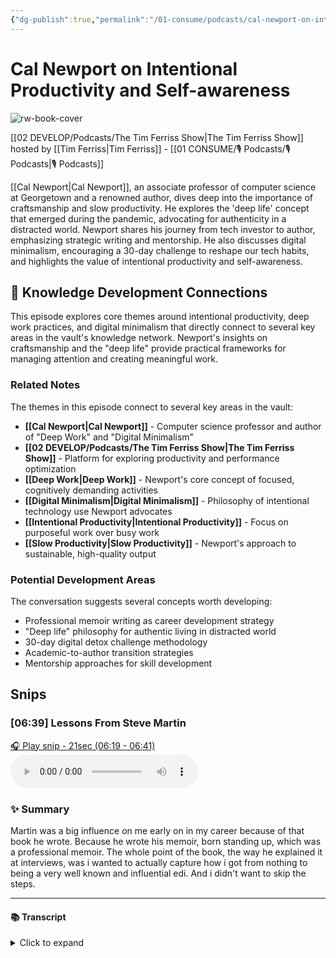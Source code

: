 ```yaml
---
{"dg-publish":true,"permalink":"/01-consume/podcasts/cal-newport-on-intentional-productivity-and-self-awareness/","title":"Cal Newport on Intentional Productivity and Self-awareness","tags":["podcasts","productivity","deep-work","digital-minimalism","self-awareness","career-development"],"created":"2023-09-15","updated":"2025-07-27"}
---
```


# Cal Newport on Intentional Productivity and Self-awareness

![rw-book-cover](https://images.weserv.nl/?url=https%3A%2F%2Fcontent.production.cdn.art19.com%2Fimages%2F69%2F10%2F10%2Ffb%2F691010fb-625e-4abe-993c-a57228b28dbe%2F91cb53ae0d5dbb379b9dffecf0a772593891d0d09bbe6d90ee746edbdb79e3ec75584f2ceb8260e9f675a90c05419b9b99842a76905b686f0f51c1a9d3e227ab.jpeg&w=300&h=300)

[[02 DEVELOP/Podcasts/The Tim Ferriss Show\|The Tim Ferriss Show]] hosted by [[Tim Ferriss\|Tim Ferriss]] - [[01 CONSUME/🎙️ Podcasts/🎙️ Podcasts\|🎙️ Podcasts]]

[[Cal Newport\|Cal Newport]], an associate professor of computer science at Georgetown and a renowned author, dives deep into the importance of craftsmanship and slow productivity. He explores the 'deep life' concept that emerged during the pandemic, advocating for authenticity in a distracted world. Newport shares his journey from tech investor to author, emphasizing strategic writing and mentorship. He also discusses digital minimalism, encouraging a 30-day challenge to reshape our tech habits, and highlights the value of intentional productivity and self-awareness.

## 🧠 Knowledge Development Connections

This episode explores core themes around intentional productivity, deep work practices, and digital minimalism that directly connect to several key areas in the vault's knowledge network. Newport's insights on craftsmanship and the "deep life" provide practical frameworks for managing attention and creating meaningful work.

### Related Notes

The themes in this episode connect to several key areas in the vault:

- **[[Cal Newport\|Cal Newport]]** - Computer science professor and author of "Deep Work" and "Digital Minimalism"
- **[[02 DEVELOP/Podcasts/The Tim Ferriss Show\|The Tim Ferriss Show]]** - Platform for exploring productivity and performance optimization
- **[[Deep Work\|Deep Work]]** - Newport's core concept of focused, cognitively demanding activities
- **[[Digital Minimalism\|Digital Minimalism]]** - Philosophy of intentional technology use Newport advocates
- **[[Intentional Productivity\|Intentional Productivity]]** - Focus on purposeful work over busy work
- **[[Slow Productivity\|Slow Productivity]]** - Newport's approach to sustainable, high-quality output

### Potential Development Areas

The conversation suggests several concepts worth developing:
- Professional memoir writing as career development strategy
- "Deep life" philosophy for authentic living in distracted world
- 30-day digital detox challenge methodology
- Academic-to-author transition strategies
- Mentorship approaches for skill development


## Snips


### [06:39] Lessons From Steve Martin


[🎧 Play snip - 21sec️ (06:19 - 06:41)](https://share.snipd.com/snip/c9a10598-cdc4-4978-8986-1ff18f5e2b0c)
<audio controls> <source src="https://rss.art19.com/episodes/a459a266-d76a-47a2-bb38-697962eaa763.mp3?rss_browser=BAhJIgpTbmlwZAY6BkVU--7de01baece82063bda1cca2dc0d698735fdbe34a#t=06:19,06:41"> </audio>




### ✨ Summary
Martin was a big influence on me early on in my career because of that book he wrote. Because he wrote his memoir, born standing up, which was a professional memoir. The whole point of the book, the way he explained it at interviews, was i wanted to actually capture how i got from nothing to being a very well known and influential edi. And i didn't want to skip the steps.


---




#### 📚 Transcript
<details>
<summary>Click to expand</summary>
<blockquote><b>Cal Newport</b><br/><br/>Martin was a big influence on me early on in my career because of that book he wrote, because he wrote his memoir, Born Standing Up, which was a professional memoir. The whole point of the book, the way he explained it in interviews was I wanted to actually capture how I got from nothing to being a very well-known and influential comedian. I didn't want to skip the steps. He</blockquote>
</details>



